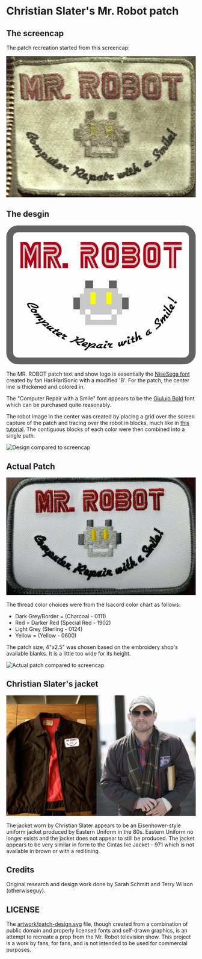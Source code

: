 # Christian Slater's Mr. Robot patch

## The screencap

The patch recreation started from this screencap:

![Screencap](artwork/patch-capture.png?raw=true "Patch screencap")

## The desgin

![Design](artwork/patch-design.png?raw=true "Patch design")

The MR. ROBOT patch text and show logo is essentially the
[NiseSega font](http://www.thealmightyguru.com/GameFonts/Series-Sega.html)
created by fan HariHariSonic with a modified 'B'. For the patch, the center
line is thickened and colored in.

The "Computer Repair with a Smile" font appears to be the 
[Giuluio Bold](http://www.fontspring.com/fonts/fontsite/giulio) font which can
be purchased quite reasonably.

The robot image in the center was created by placing a grid over the screen
capture of the patch and tracing over the robot in blocks, much like in
[this tutorial](https://www.youtube.com/watch?v=Se7WVuyIEnU). The contiguous
blocks of each color were then combined into a single path.

![Design compared to screencap](artwork/patch-capture-design.gif?raw=true "Design compared to screencap")

## Actual Patch

![Actual patch](artwork/patch-actual.jpg?raw=true "Actual patch")

The thread color choices were from the lsacord color chart as follows:

* Dark Grey/Border = (Charcoal - 0111)
* Red = Darker Red (Special Red - 1902)
* Light Grey (Sterling - 0124)
* Yellow = (Yellow - 0600)

The patch size, 4"x2.5" was chosen based on the embroidery shop's available
blanks. It is a little too wide for its height.

![Actual patch compared to screencap](artwork/patch-capture-actual.gif?raw=true "Actual patch compared to screencap")

## Christian Slater's jacket

![Jacket comparison](artwork/jacket-comparison.jpg?raw=true "Jacket comparison")

The jacket worn by Christian Slater appears to be an Eisenhower-style uniform
jacket produced by Eastern Uniform in the 80s. Eastern Uniform no longer exists
and the jacket does not appear to still be produced. The jacket appears to be
very similar in form to the Cintas Ike Jacket - 971 which is not available in
brown or with a red lining.

## Credits

Original research and design work done by Sarah Schmitt and Terry Wilson (otherwiseguy).

## LICENSE

The [artwork/patch-design.svg](artwork/patch-design.svg) file, though created
from a combination of public domain and properly licensed fonts and self-drawn
graphics, is an attempt to recreate a prop from the Mr. Robot television show.
This project is a work by fans, for fans, and is not intended to be used for
commercial purposes.
